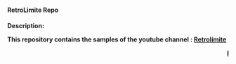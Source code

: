 <h4><b>RetroLimite Repo<b/><h4/>

<b>Description:<b/>

This repository contains the samples of the youtube channel : <a href="https://www.youtube.com/channel/UCIQeuV-IZyEOKTyoX7N2fbw">Retrolímite<a/>
  
 <marquee> https://www.youtube.com/channel/UCIQeuV-IZyEOKTyoX7N2fbw </marquee>
